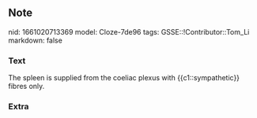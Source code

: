 ## Note
nid: 1661020713369
model: Cloze-7de96
tags: GSSE::!Contributor::Tom_Li
markdown: false

### Text
<div>
  The spleen is supplied from the coeliac plexus with
  {{c1::sympathetic}} fibres only.
</div>

### Extra

